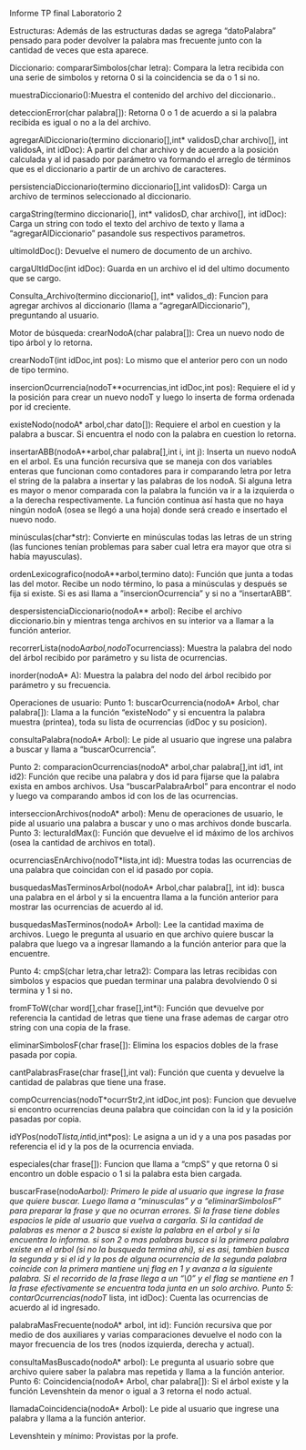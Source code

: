 Informe TP final Laboratorio 2

Estructuras:
Además de las estructuras dadas se agrega “datoPalabra” pensado para poder devolver la palabra mas frecuente junto con la cantidad de veces  que esta aparece.

Diccionario:
compararSimbolos(char letra): Compara la letra recibida con una serie de simbolos y retorna 0 si la coincidencia se da o 1 si no.

muestraDiccionario():Muestra el contenido del archivo del diccionario..

deteccionError(char palabra[]): Retorna 0 o 1 de acuerdo a si la palabra recibida es igual o no a la del archivo.

agregarAlDiccionario(termino diccionario[],int* validosD,char archivo[], int validosA, int idDoc): A partir del char archivo y de acuerdo a la posición calculada y al id pasado por parámetro va formando el arreglo de términos que es el diccionario a partir de un archivo de caracteres.

persistenciaDiccionario(termino diccionario[],int validosD): Carga un archivo de terminos seleccionado al diccionario.

cargaString(termino diccionario[], int* validosD, char archivo[], int idDoc): Carga un string con todo el texto del archivo de texto y llama a “agregarAlDiccionario” pasandole sus respectivos parametros.

ultimoIdDoc(): Devuelve el numero de documento de un archivo.

cargaUltIdDoc(int idDoc): Guarda en un archivo el id del ultimo documento que se cargo.

Consulta_Archivo(termino diccionario[], int* validos_d): Funcion para agregar archivos al diccionario (llama a “agregarAlDiccionario”), preguntando al usuario.







Motor de búsqueda:
crearNodoA(char palabra[]): Crea un nuevo nodo de tipo árbol y lo retorna.

crearNodoT(int idDoc,int pos): Lo mismo que el anterior pero con un nodo de tipo termino.

insercionOcurrencia(nodoT**ocurrencias,int idDoc,int pos): Requiere el id y la posición para crear un nuevo nodoT y luego lo inserta de forma ordenada por id creciente.

existeNodo(nodoA* arbol,char dato[]): Requiere el arbol en cuestion y la palabra a buscar. Si encuentra el nodo con la palabra en cuestion lo retorna.

insertarABB(nodoA**arbol,char palabra[],int i, int j): Inserta un nuevo nodoA en el arbol. Es una función recursiva que se maneja con dos variables enteras que funcionan como contadores para ir comparando letra por letra el string de la palabra a insertar y las palabras de los nodoA. Si alguna letra es mayor o menor comparada con la palabra la función va ir a la izquierda o a la derecha respectivamente. La función continua así hasta que no haya ningún nodoA (osea se llegó a una hoja) donde será creado e insertado el nuevo nodo.

minúsculas(char*str): Convierte en minúsculas todas las letras de un string (las funciones tenían problemas para saber cual letra era mayor que otra si había mayusculas).

ordenLexicografico(nodoA**arbol,termino dato): Función que junta a todas las del motor. Recibe un nodo término, lo pasa a minúsculas y después se fija si existe. Si es asi llama a ”insercionOcurrencia” y si no a “insertarABB”.

despersistenciaDiccionario(nodoA** arbol): Recibe el archivo diccionario.bin y mientras tenga archivos en su interior va a llamar a la función anterior.

recorrerLista(nodoA*arbol,nodoT*ocurrenciass): Muestra la palabra del nodo del árbol recibido por parámetro y su lista de ocurrencias.

inorder(nodoA* A): Muestra la palabra del nodo del árbol recibido por parámetro y su frecuencia.





Operaciones de usuario:
Punto 1:
buscarOcurrencia(nodoA* Arbol, char palabra[]): Llama a la función “existeNodo” y si encuentra la palabra muestra (printea), toda su lista de ocurrencias (idDoc y su posicion).

consultaPalabra(nodoA* Arbol): Le pide al usuario que ingrese una palabra a buscar y llama a “buscarOcurrencia”.

Punto 2:
comparacionOcurrencias(nodoA* arbol,char palabra[],int id1, int id2): Función que recibe una palabra y dos id para fijarse que la palabra exista en ambos archivos. Usa “buscarPalabraArbol” para encontrar el nodo y luego va comparando ambos id con los de las ocurrencias.

interseccionArchivos(nodoA* arbol): Menu de operaciones de usuario, le pide al usuario una palabra a buscar y uno o mas archivos donde buscarla.
Punto 3:
lecturaIdMax(): Función que devuelve el id máximo de los archivos (osea la cantidad de archivos en total).

ocurrenciasEnArchivo(nodoT*lista,int id): Muestra todas las ocurrencias de una palabra que coincidan con el id pasado por copia.

busquedasMasTerminosArbol(nodoA* Arbol,char palabra[], int id): busca una palabra en el árbol y si la encuentra llama a la función anterior para mostrar las ocurrencias de acuerdo al id.

busquedasMasTerminos(nodoA* Arbol): Lee la cantidad maxima de archivos. Luego le pregunta al usuario en que archivo quiere buscar la palabra que luego va a ingresar llamando a la función anterior para que la encuentre.

Punto 4:
cmpS(char letra,char letra2): Compara las letras recibidas con simbolos y espacios que puedan terminar una palabra devolviendo 0 si termina y 1 si no.

fromFToW(char word[],char frase[],int*i): Función que devuelve por referencia la cantidad de letras que tiene una frase ademas de cargar otro string con una copia de la frase.

eliminarSimbolosF(char frase[]): Elimina los espacios dobles de la frase pasada por copia.

cantPalabrasFrase(char frase[],int val): Función que cuenta y devuelve la cantidad de palabras que tiene una frase.

compOcurrencias(nodoT*ocurrStr2,int idDoc,int pos): Funcion que  devuelve si encontro  ocurrencias deuna palabra que coincidan con la id y la posición pasadas por copia.

idYPos(nodoT*lista,int*id,int*pos): Le asigna a un id y a una pos pasadas por referencia el id y la pos de la ocurrencia enviada.

especiales(char frase[]): Funcion que llama a “cmpS” y que retorna 0 si encontro un doble espacio o 1 si la palabra esta bien cargada.

buscarFrase(nodoA*arbol): Primero le pide al usuario que ingrese la frase que quiere buscar. Luego llama a “minusculas” y a “eliminarSimbolosF” para preparar la frase y que no ocurran errores. Si la frase tiene dobles espacios le pide al usuario que vuelva a cargarla. Si la cantidad de palabras es menor a 2 busca si existe la palabra en el arbol y si la encuentra lo informa. si son 2 o mas palabras busca si la primera palabra existe en el arbol (si no la busqueda termina ahi), si es asi, tambien busca la segunda y si el id y la pos de alguna ocurrencia de la segunda palabra coincide con la primera mantiene unj flag en 1 y avanza a la siguiente palabra. Si el recorrido de la frase llega a un “\0” y el flag se mantiene en 1 la frase efectivamente se encuentra toda junta en un solo archivo.
Punto 5:
contarOcurrencias(nodoT* lista, int idDoc): Cuenta las ocurrencias de acuerdo al id ingresado.

palabraMasFrecuente(nodoA* arbol, int id): Función recursiva que por medio de dos auxiliares y varias comparaciones devuelve el nodo con la mayor frecuencia de los tres (nodos izquierda, derecha y actual).

consultaMasBuscado(nodoA* arbol): Le pregunta al usuario sobre que archivo quiere saber la palabra mas repetida y llama a la función anterior.
Punto 6:
Coincidencia(nodoA* Arbol, char palabra[]): Si el árbol existe y la función Levenshtein da menor o igual a 3 retorna el nodo actual.

llamadaCoincidencia(nodoA* Arbol): Le pide al usuario que ingrese una palabra y llama a la función anterior.

Levenshtein y mínimo: Provistas por la profe.
